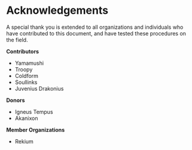 # Acknowledgements

A special thank you is extended to all organizations and individuals who have contributed to this document, and have tested these procedures on the field.

**Contributors**
  
* Yamamushi
* Troopy
* Coldform
* Soullinks
* Juvenius Drakonius
  
**Donors**

* Igneus Tempus
* Akanixon

**Member Organizations**

* Rekium
